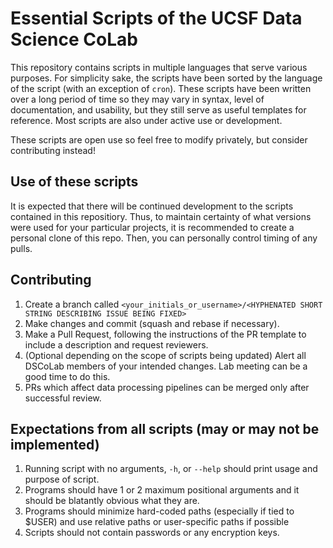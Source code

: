 # Essential Scripts of the UCSF Data Science CoLab

This repository contains scripts in multiple languages that serve various purposes. For simplicity 
sake, the scripts have been sorted by the language of the script (with an exception of `cron`). 
These scripts have been written over a long period of time so they may vary in syntax, level of 
documentation, and usability, but they still serve as useful templates for reference. Most scripts 
are also under active use or development.

These scripts are open use so feel free to modify privately, but consider contributing instead!

## Use of these scripts
It is expected that there will be continued development to the scripts contained in this repositiory.
Thus, to maintain certainty of what versions were used for your particular projects, it is recommended
to create a personal clone of this repo.  Then, you can personally control timing of any pulls.

## Contributing 
1. Create a branch called `<your_initials_or_username>/<HYPHENATED SHORT STRING DESCRIBING ISSUE BEING FIXED>`
2. Make changes and commit (squash and rebase if necessary).
3. Make a Pull Request, following the instructions of the PR template to include a description and request reviewers.
4. (Optional depending on the scope of scripts being updated) Alert all DSCoLab members of your intended changes. Lab meeting can be a good time to do this.
5. PRs which affect data processing pipelines can be merged only after successful review.

## Expectations from all scripts (may or may not be implemented)
1. Running script with no arguments, `-h`, or `--help` should print usage and purpose of script.
2. Programs should have 1 or 2 maximum positional arguments and it should be blatantly obvious what 
they are.
3. Programs should minimize hard-coded paths (especially if tied to $USER) and use relative paths or 
user-specific paths if possible
4. Scripts should not contain passwords or any encryption keys.